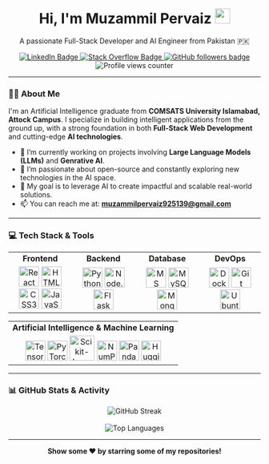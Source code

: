 <div id="header" align="center">
<!--   <img src="https://media.giphy.com/media/L1R1tvI9svkIWwpVYr/giphy.gif" width="150"/> -->
  <h1>
    Hi, I'm Muzammil Pervaiz 
    <img src="https://media.giphy.com/media/hvRJCLFzcasrR4ia7z/giphy.gif" width="30px"/>
  </h1>
  <p>A passionate Full-Stack Developer and AI Engineer from Pakistan 🇵🇰</p>
</div>

<div id="badges" align="center">
  <a href="https://www.linkedin.com/in/muzammil-pervaiz-190171248" target="_blank">
    <img src="https://img.shields.io/badge/LinkedIn-blue?style=for-the-badge&logo=linkedin&logoColor=white" alt="LinkedIn Badge"/>
  </a>
  <a href="https://stackoverflow.com/users/19615534/muzammil-pervaiz" target="_blank">
    <img src="https://img.shields.io/badge/Stack_Overflow-FE7A16?style=for-the-badge&logo=stack-overflow&logoColor=white" alt="Stack Overflow Badge"/>
  </a>
  <a href="https://github.com/MUZAMMILPERVAIZ?tab=followers" target="_blank">
    <img src="https://img.shields.io/github/followers/MUZAMMILPERVAIZ?color=green&label=GITHUB&logo=Github&logoColor=white&style=for-the-badge" alt="GitHub followers badge">
  </a>
  </br>
  <img src="https://komarev.com/ghpvc/?username=MUZAMMILPERVAIZ&style=flat-square&color=blue" alt="Profile views counter"/>
</div>

---

### 👨‍💻 About Me

I'm an Artificial Intelligence graduate from **COMSATS University Islamabad, Attock Campus**. I specialize in building intelligent applications from the ground up, with a strong foundation in both **Full-Stack Web Development** and cutting-edge **AI technologies**.

- 🔭 I’m currently working on projects involving **Large Language Models (LLMs)** and **Genrative AI**.
- 🌱 I’m passionate about open-source and constantly exploring new technologies in the AI space.
- 🚀 My goal is to leverage AI to create impactful and scalable real-world solutions.
- 📫 You can reach me at: **muzammilpervaiz925139@gmail.com**

---

### 💻 Tech Stack & Tools

<table>
  <tr>
    <td align="center" width="180">
      <strong>Frontend</strong>
    </td>
    <td align="center" width="180">
      <strong>Backend</strong>
    </td>
    <td align="center" width="180">
      <strong>Database</strong>
    </td>
     <td align="center" width="180">
      <strong>DevOps</strong>
    </td>
  </tr>
  <tr>
    <td align="center">
      <img src="https://cdn.jsdelivr.net/gh/devicons/devicon/icons/react/react-original.svg" width="40" height="40" alt="React" />
      <img src="https://cdn.jsdelivr.net/gh/devicons/devicon/icons/html5/html5-original.svg" width="40" height="40" alt="HTML5" />
      <img src="https://cdn.jsdelivr.net/gh/devicons/devicon/icons/css3/css3-original.svg" width="40" height="40" alt="CSS3" />
      <img src="https://cdn.jsdelivr.net/gh/devicons/devicon/icons/javascript/javascript-original.svg" width="40" height="40" alt="JavaScript" />
    </td>
    <td align="center">
      <img src="https://cdn.jsdelivr.net/gh/devicons/devicon/icons/python/python-original.svg" width="40" height="40" alt="Python" />
      <img src="https://cdn.jsdelivr.net/gh/devicons/devicon/icons/nodejs/nodejs-original.svg" width="40" height="40" alt="Node.js" />
      <img src="https://cdn.jsdelivr.net/gh/devicons/devicon/icons/flask/flask-original.svg" width="40" height="40" alt="Flask" />
    </td>
    <td align="center">
      <img src="https://cdn.jsdelivr.net/gh/devicons/devicon/icons/microsoftsqlserver/microsoftsqlserver-plain.svg" width="40" height="40" alt="MS SQL Server" />
      <img src="https://cdn.jsdelivr.net/gh/devicons/devicon/icons/mysql/mysql-original-wordmark.svg" width="40" height="40" alt="MySQL" />
      <img src="https://cdn.jsdelivr.net/gh/devicons/devicon/icons/mongodb/mongodb-original.svg" width="40" height="40" alt="MongoDB" />
    </td>
    <td align="center">
      <img src="https://cdn.jsdelivr.net/gh/devicons/devicon/icons/docker/docker-original.svg" width="40" height="40" alt="Docker" />
      <img src="https://cdn.jsdelivr.net/gh/devicons/devicon/icons/git/git-original.svg" width="40" height="40" alt="Git" />
      <img src="https://cdn.jsdelivr.net/gh/devicons/devicon/icons/ubuntu/ubuntu-plain.svg" width="40" height="40" alt="Ubuntu" />
    </td>
  </tr>
</table>

<table>
  <tr>
    <td align="center">
      <strong>Artificial Intelligence & Machine Learning</strong>
    </td>
  </tr>
  <tr>
    <td align="center">
      <img src="https://cdn.jsdelivr.net/gh/devicons/devicon/icons/tensorflow/tensorflow-original.svg" width="40" height="40" alt="TensorFlow" />
      <img src="https://cdn.jsdelivr.net/gh/devicons/devicon/icons/pytorch/pytorch-original.svg" width="40" height="40" alt="PyTorch" />
      <img src="https://upload.wikimedia.org/wikipedia/commons/thumb/0/05/Scikit_learn_logo_small.svg/1200px-Scikit_learn_logo_small.svg.png" width="50" alt="Scikit-learn" />
      <img src="https://cdn.jsdelivr.net/gh/devicons/devicon/icons/numpy/numpy-original.svg" width="40" height="40" alt="NumPy" />
      <img src="https://cdn.jsdelivr.net/gh/devicons/devicon/icons/pandas/pandas-original.svg" width="40" height="40" alt="Pandas" />
      <a href="https://huggingface.co/docs">
        <img src="https://huggingface.co/front/assets/huggingface_logo-noborder.svg" width="40" height="40" alt="Hugging Face" />
      </a>
    </td>
  </tr>
</table>

---

### 📊 GitHub Stats & Activity

<p align="center">
  <img align="center" src="http://github-readme-streak-stats.herokuapp.com?user=MUZAMMILPERVAIZ&theme=dark&background=000000" alt="GitHub Streak" />
  <br><br>
  <img align="center" src="https://github-readme-stats.vercel.app/api/top-langs/?username=MUZAMMILPERVAIZ&layout=compact&theme=dark" alt="Top Languages" />
</p>

---

<p align="center">
  <b>Show some ❤️ by starring some of my repositories!</b>
</p>
